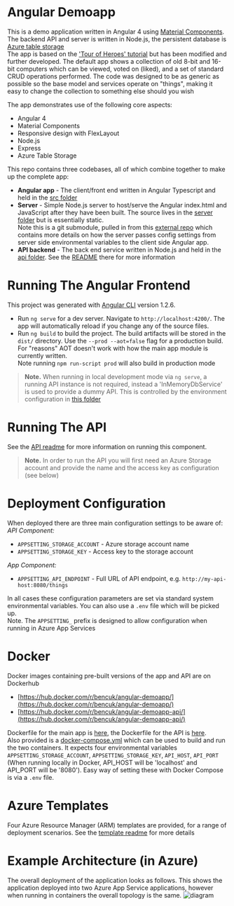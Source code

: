 # Angular Demoapp
This is a demo application written in Angular 4 using [Material Components](https://material.angular.io/). The backend API and server is written in Node.js, the persistent database is [Azure table storage](https://azure.microsoft.com/en-gb/services/storage/tables/)  
The app is based on the ['Tour of Heroes' tutorial](https://angular.io/tutorial) but has been modified and further developed. The default app shows a collection of old 8-bit and 16-bit computers which can be viewed, voted on (liked), and a set of standard CRUD operations performed. The code was designed to be as generic as possible so the base model and services operate on "things", making it easy to change the collection to something else should you wish

The app demonstrates use of the following core aspects:
- Angular 4
- Material Components
- Responsive design with FlexLayout
- Node.js
- Express
- Azure Table Storage

This repo contains three codebases, all of which combine together to make up the complete app:
- **Angular app** - The client/front end written in Angular Typescript and held in the [src folder](src)
- **Server** - Simple Node.js server to host/serve the Angular index.html and JavaScript after they have been built. The source lives in the [server folder](https://github.com/benc-uk/angular-server-azure/tree/749094fb12a59bbd8f9b97021bb26f271dc12697) but is essentially static.  
Note this is a git submodule, pulled in from this [external repo](https://github.com/benc-uk/angular-server-azure) which contains more details on how the server passes config settings from server side environmental variables to the client side Angular app.
- **API backend** - The back end service written in Node.js and held in the [api folder](api). See the [README](api/README.md) there for more information


# Running The Angular Frontend
This project was generated with [Angular CLI](https://github.com/angular/angular-cli) version 1.2.6. 
 - Run `ng serve` for a dev server. Navigate to `http://localhost:4200/`. The app will automatically reload if you change any of the source files.
 - Run `ng build` to build the project. The build artifacts will be stored in the `dist/` directory. Use the `--prod --aot=false` flag for a production build. For "reasons" AOT doesn't work with how the main app module is currently written.  
 Note running `npm run-script prod` will also build in production mode

> **Note.** When running in local development mode via `ng serve`, a running API instance is not required, instead a 'InMemoryDbService' is used to provide a dummy API. This is controlled by the environment configuration in [this folder](src/environments)


# Running The API 
See the [API readme](api/README.md) for more information on running this component.  
> **Note.** In order to run the API you will first need an Azure Storage account and provide the name and the access key as configuration (see below) 


# Deployment Configuration
When deployed there are three main configuration settings to be aware of:  
*API Component:*
- `APPSETTING_STORAGE_ACCOUNT` - Azure storage account name
- `APPSETTING_STORAGE_KEY` - Access key to the storage account  

*App Component:*
- `APPSETTING_API_ENDPOINT` - Full URL of API endpoint, e.g. `http://my-api-host:8080/things`

In all cases these configuration parameters are set via standard system environmental variables. You can also use a `.env` file which will be picked up.  
Note. The `APPSETTING_` prefix is designed to allow configuration when running in Azure App Services


# Docker
Docker images containing pre-built versions of the app and API are on Dockerhub
- [https://hub.docker.com/r/bencuk/angular-demoapp/](https://hub.docker.com/r/bencuk/angular-demoapp/)
- [https://hub.docker.com/r/bencuk/angular-demoapp-api/](https://hub.docker.com/r/bencuk/angular-demoapp-api/)

Dockerfile for the main app is [here](Dockerfile), the Dockerfile for the API is [here](api/Dockerfile).  
Also provided is a [docker-compose.yml](docker-compose.yml) which can be used to build and run the two containers. It expects four environmental variables `APPSETTING_STORAGE_ACCOUNT`, `APPSETTING_STORAGE_KEY`, `API_HOST`, `API_PORT` (When running locally in Docker, API_HOST will be 'localhost' and API_PORT will be '8080'). Easy way of setting these with Docker Compose is via a `.env` file.


# Azure Templates
Four Azure Resource Manager (ARM) templates are provided, for a range of deployment scenarios. See the [template readme](azure-deploy/README.md) for more details


# Example Architecture (in Azure) 
The overall deployment of the application looks as follows. This shows the application deployed into two Azure App Service applications, however when running in containers the overall topology is the same.
![diagram](https://user-images.githubusercontent.com/14982936/28728279-f3967b24-73bf-11e7-9db4-fc5d41c6fda8.png)